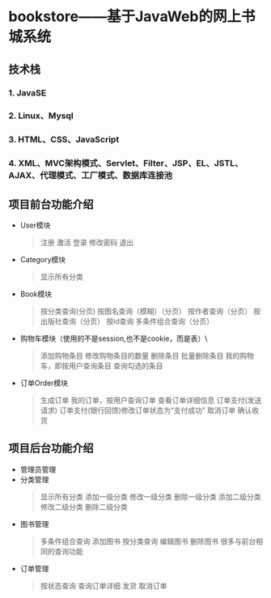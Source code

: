 # bookstore——基于JavaWeb的网上书城系统

## 技术栈

### 1.	JavaSE
### 2.	Linux、Mysql
### 3.	HTML、CSS、JavaScript
### 4.	XML、MVC架构模式、Servlet、Filter、JSP、EL、JSTL、AJAX、代理模式、工厂模式、数据库连接池


## 项目前台功能介绍
  * User模块
    > 注册
    > 激活
    > 登录
    > 修改密码
    > 退出
  * Category模块
    > 显示所有分类
  * Book模块
    > 按分类查询(分页)
    > 按图名查询（模糊）（分页）
    > 按作者查询（分页）
    > 按出版社查询（分页）
    > 按id查询
    > 多条件组合查询（分页）
  * 购物车模块（使用的不是session,也不是cookie，而是表）\
    > 添加购物条目
    > 修改购物条目的数量
    > 删除条目
    > 批量删除条目
    > 我的购物车，即按用户查询条目
    > 查询勾选的条目
  * 订单Order模块
    > 生成订单
    > 我的订单，按用户查询订单
    > 查看订单详细信息
    > 订单支付(发送请求)
    > 订单支付(银行回馈)修改订单状态为“支付成功”
    > 取消订单
    > 确认收货

## 项目后台功能介绍
  * 管理员管理
  * 分类管理
    > 显示所有分类
    > 添加一级分类
    > 修改一级分类
    > 删除一级分类
    > 添加二级分类
    > 修改二级分类
    > 删除二级分类
  * 图书管理
    > 多条件组合查询
    > 添加图书
    > 按分类查询
    > 编辑图书
    > 删除图书
    > 很多与前台相同的查询功能
  * 订单管理
    > 按状态查询
    > 查询订单详细
    > 发货
    > 取消订单
